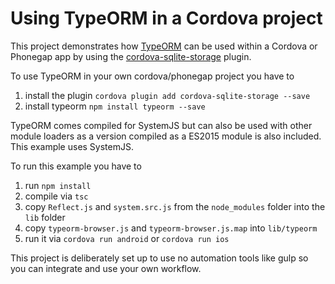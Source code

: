 # Using TypeORM in a Cordova project
This project demonstrates how [TypeORM](https://github.com/typeorm/typeorm) can be used within a Cordova or Phonegap app by using the [cordova-sqlite-storage](https://github.com/litehelpers/Cordova-sqlite-storage) plugin.

To use TypeORM in your own cordova/phonegap project you have to
1. install the plugin `cordova plugin add cordova-sqlite-storage --save`
2. install typeorm `npm install typeorm --save`

TypeORM comes compiled for SystemJS but can also be used with other module loaders as a version compiled as a ES2015 module is also included.
This example uses SystemJS.

To run this example you have to
1. run `npm install`
2. compile via `tsc`
3. copy `Reflect.js` and `system.src.js` from the `node_modules` folder into the `lib` folder
4. copy `typeorm-browser.js` and `typeorm-browser.js.map` into `lib/typeorm`
5. run it via `cordova run android` or `cordova run ios`

This project is deliberately set up to use no automation tools like gulp so you can integrate and use your own workflow.
